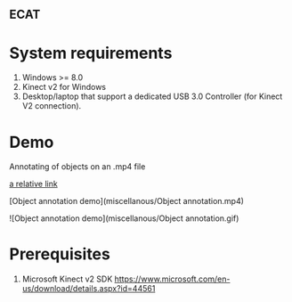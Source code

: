 ## ECAT

# System requirements

1. Windows >= 8.0
2. Kinect v2 for Windows
3. Desktop/laptop that support a dedicated USB 3.0 Controller (for Kinect V2 connection).

# Demo

Annotating of objects on an .mp4 file

[a relative link](markdown_file.md)

[Object annotation demo](miscellanous/Object annotation.mp4)

![Object annotation demo](miscellanous/Object annotation.gif)


# Prerequisites

1. Microsoft Kinect v2 SDK https://www.microsoft.com/en-us/download/details.aspx?id=44561




